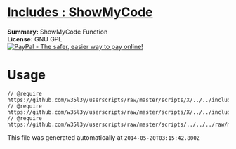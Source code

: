 
# [Includes : ShowMyCode](.)

**Summary:** ShowMyCode Function<br />
**License:** GNU GPL<br />
[![PayPal - The safer, easier way to pay online!](https://www.paypalobjects.com/en_US/i/btn/btn_donate_SM.gif "PayPal - The safer, easier way to pay online!")](http://goo.gl/Fv19S)

# Usage
```
// @require		https://github.com/w35l3y/userscripts/raw/master/scripts/X/../../includes/Includes__WinConfig/163374.user.js
// @require		https://github.com/w35l3y/userscripts/raw/master/scripts/X/../../includes/Includes__HttpRequest/56489.user.js
// @require	https://github.com/w35l3y/userscripts/raw/master/scripts/../../../raw/master/includes/Includes__ShowMyCode/69584.user.js
```

This file was generated automatically at `2014-05-20T03:15:42.800Z`